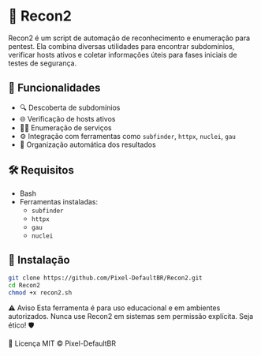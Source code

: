 # 🚀 Recon2

Recon2 é um script de automação de reconhecimento e enumeração para pentest. Ela combina diversas utilidades para encontrar subdomínios, verificar hosts ativos e coletar informações úteis para fases iniciais de testes de segurança.

## 📌 Funcionalidades

- 🔍 Descoberta de subdomínios
- 🌐 Verificação de hosts ativos
- 🕵️‍♂️ Enumeração de serviços
- ⚙️ Integração com ferramentas como `subfinder`, `httpx`, `nuclei`, `gau`
- 📂 Organização automática dos resultados

## 🛠️ Requisitos

- Bash
- Ferramentas instaladas:
  - `subfinder`
  - `httpx`
  - `gau`
  - `nuclei`

## 🔧 Instalação
```bash
git clone https://github.com/Pixel-DefaultBR/Recon2.git
cd Recon2
chmod +x recon2.sh
```

⚠️ Aviso
Esta ferramenta é para uso educacional e em ambientes autorizados. Nunca use Recon2 em sistemas sem permissão explícita. Seja ético! 🛡️

📄 Licença
MIT © Pixel-DefaultBR
